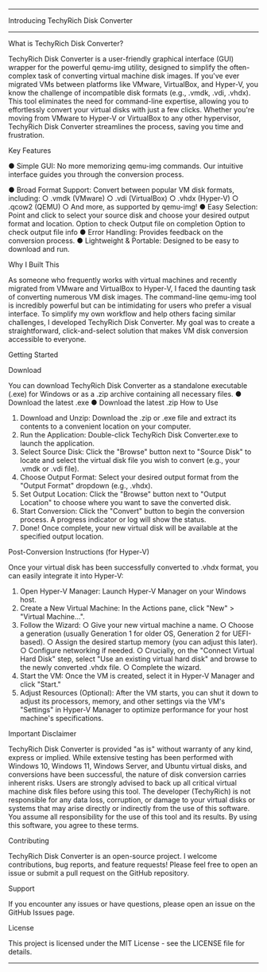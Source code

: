 ________________________________________
Introducing TechyRich Disk Converter

________________________________________
What is TechyRich Disk Converter?

TechyRich Disk Converter is a user-friendly graphical interface (GUI) wrapper for the powerful qemu-img utility, designed to simplify the often-complex task of converting virtual machine disk images. If you've ever migrated VMs between platforms like VMware, VirtualBox, and Hyper-V, you know the challenge of incompatible disk formats (e.g., .vmdk, .vdi, .vhdx).
This tool eliminates the need for command-line expertise, allowing you to effortlessly convert your virtual disks with just a few clicks. Whether you're moving from VMware to Hyper-V or VirtualBox to any other hypervisor, TechyRich Disk Converter streamlines the process, saving you time and frustration.

Key Features

●	Simple GUI: No more memorizing qemu-img commands. Our intuitive interface guides you through the conversion process.

●	Broad Format Support: Convert between popular VM disk formats, including:
○	.vmdk (VMware)
○	.vdi (VirtualBox)
○	.vhdx (Hyper-V)
○	.qcow2 (QEMU)
○	And more, as supported by qemu-img!
●	Easy Selection: Point and click to select your source disk and choose your desired output format and location.
 Option to check Output file on completion
 Option to check output file info 
●	Error Handling: Provides feedback on the conversion process.
●	Lightweight & Portable: Designed to be easy to download and run.

Why I Built This

As someone who frequently works with virtual machines and recently migrated from VMware and VirtualBox to Hyper-V, I faced the daunting task of converting numerous VM disk images. The command-line qemu-img tool is incredibly powerful but can be intimidating for users who prefer a visual interface. To simplify my own workflow and help others facing similar challenges, I developed TechyRich Disk Converter. My goal was to create a straightforward, click-and-select solution that makes VM disk conversion accessible to everyone.

Getting Started


Download

You can download TechyRich Disk Converter as a standalone executable (.exe) for Windows or as a .zip archive containing all necessary files.
●	Download the latest .exe
●	Download the latest .zip
How to Use

1.	Download and Unzip: Download the .zip or .exe file and extract its contents to a convenient location on your computer.
2.	Run the Application: Double-click TechyRich Disk Converter.exe to launch the application.
3.	Select Source Disk: Click the "Browse" button next to "Source Disk" to locate and select the virtual disk file you wish to convert (e.g., your .vmdk or .vdi file).
4.	Choose Output Format: Select your desired output format from the "Output Format" dropdown (e.g., .vhdx).
5.	Set Output Location: Click the "Browse" button next to "Output Location" to choose where you want to save the converted disk.
6.	Start Conversion: Click the "Convert" button to begin the conversion process. A progress indicator or log will show the status.
7.	Done! Once complete, your new virtual disk will be available at the specified output location.

Post-Conversion Instructions (for Hyper-V)

Once your virtual disk has been successfully converted to .vhdx format, you can easily integrate it into Hyper-V:
1.	Open Hyper-V Manager: Launch Hyper-V Manager on your Windows host.
2.	Create a New Virtual Machine: In the Actions pane, click "New" > "Virtual Machine...".
3.	Follow the Wizard:
○	Give your new virtual machine a name.
○	Choose a generation (usually Generation 1 for older OS, Generation 2 for UEFI-based).
○	Assign the desired startup memory (you can adjust this later).
○	Configure networking if needed.
○	Crucially, on the "Connect Virtual Hard Disk" step, select "Use an existing virtual hard disk" and browse to the newly converted .vhdx file.
○	Complete the wizard.
4.	Start the VM: Once the VM is created, select it in Hyper-V Manager and click "Start."
5.	Adjust Resources (Optional): After the VM starts, you can shut it down to adjust its processors, memory, and other settings via the VM's "Settings" in Hyper-V Manager to optimize performance for your host machine's specifications.

Important Disclaimer

TechyRich Disk Converter is provided "as is" without warranty of any kind, express or implied. While extensive testing has been performed with Windows 10, Windows 11, Windows Server, and Ubuntu virtual disks, and conversions have been successful, the nature of disk conversion carries inherent risks.
Users are strongly advised to back up all critical virtual machine disk files before using this tool. The developer (TechyRich) is not responsible for any data loss, corruption, or damage to your virtual disks or systems that may arise directly or indirectly from the use of this software. You assume all responsibility for the use of this tool and its results. By using this software, you agree to these terms.

Contributing

TechyRich Disk Converter is an open-source project. I welcome contributions, bug reports, and feature requests! Please feel free to open an issue or submit a pull request on the GitHub repository.

Support

If you encounter any issues or have questions, please open an issue on the GitHub Issues page.

License

This project is licensed under the MIT License - see the LICENSE file for details.
________________________________________

